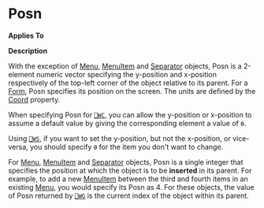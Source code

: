 




<h1 class="heading"><span class="name">Posn</span></h1>

**Applies To**


**Description**


With the exception of [Menu](./menu.md), [MenuItem](./menuitem.md) and [Separator](./separator.md) objects, Posn is a 2-element numeric vector specifying the y-position and x-position respectively of the top-left corner of the object relative to its parent. For a [Form](./form.md), Posn specifies its position on the screen. The units are defined by the [Coord](coord.md) property.


When specifying Posn for [`⎕WC`](../../Language/System%20Functions/wc.htm), you can allow the y-position or x-position to assume a default value by giving the corresponding element a value of `⍬`.


Using [`⎕WS`](../../Language/System%20Functions/ws.htm), if you want to set the y-position, but not the x-position, or vice-versa, you should specify `⍬` for the item you don't want to change.


For [Menu](./menu.md), [MenuItem](./menuitem.md) and [Separator](./separator.md) objects, Posn is a single integer that specifies the position at which the object is to be **inserted** in its parent. For example, to add a new [MenuItem](./menuitem.md) between the third and fourth items in an existing [Menu](./menu.md), you would specify its Posn as 4. For these objects, the value of Posn returned by [`⎕WG`](../../Language/System%20Functions/wg.htm) is the current index of the object within its parent.



